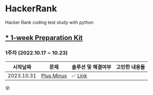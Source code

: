 # HackerRank
Hacker Rank coding test study with python


## [* 1-week Preparation Kit]([https://www.hackerrank.com/interview/preparation-kits/three-month-preparation-kit/])

### 1주차 (2022.10.17 ~ 10.23)

| 시작날짜 | 문제 | 솔루션 및 해결여부| 고민한 내용들| 
|--|--|--|--| 
| 2023.10.31 | [Plus Minus](https://www.hackerrank.com/challenges/three-month-preparation-kit-mini-max-sum/problem?isFullScreen=true&h_l=interview&playlist_slugs%5B%5D=preparation-kits&playlist_slugs%5B%5D=three-month-preparation-kit&playlist_slugs%5B%5D=three-month-week-one) | ✅ [Link](https://github.com/210B/HackerRank/blob/main/solution/Plus_Minus.py)
😵


